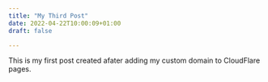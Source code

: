 ```yaml
---
title: "My Third Post"
date: 2022-04-22T10:00:09+01:00
draft: false

---
```

This is my first post created afater adding my custom domain to CloudFlare pages.
